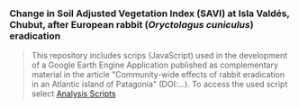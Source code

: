 ### Change in Soil Adjusted Vegetation Index (SAVI) at Isla Valdés, Chubut, after European rabbit (*Oryctolagus cuniculus*) eradication

> This repository includes scrips (JavaScript) used in the development of a Google Earth Engine Application published as complementary material in the article "Community-wide effects of rabbit eradication in an Atlantic island of Patagonia" (DOI:...). To access the used script select [Analysis Scripts](./Scripts/rabbits_isla_valdes.md)
